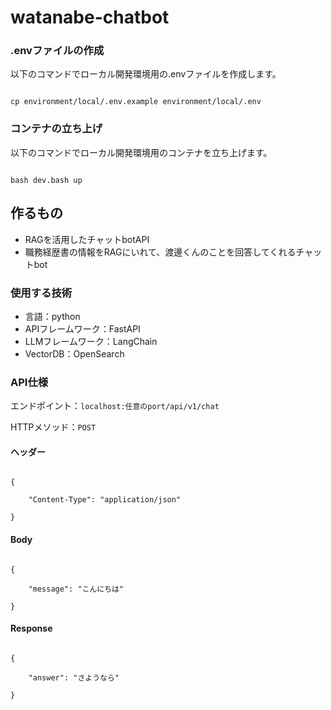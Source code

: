 # watanabe-chatbot

### .envファイルの作成

以下のコマンドでローカル開発環境用の.envファイルを作成します。

```

cp environment/local/.env.example environment/local/.env

```

### コンテナの立ち上げ

以下のコマンドでローカル開発環境用のコンテナを立ち上げます。

```

bash dev.bash up

```

## 作るもの

- RAGを活用したチャットbotAPI
- 職務経歴書の情報をRAGにいれて、渡邊くんのことを回答してくれるチャットbot

### 使用する技術

- 言語：python
- APIフレームワーク：FastAPI
- LLMフレームワーク：LangChain
- VectorDB：OpenSearch

### API仕様

エンドポイント：`localhost:任意のport/api/v1/chat`

HTTPメソッド：`POST`

#### ヘッダー

```

{

    "Content-Type": "application/json"

}

```

#### Body

```

{

    "message": "こんにちは"

}

```

#### Response

```

{

    "answer": "さようなら"

}

```
